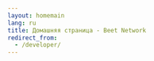 ```yaml
---
layout: homemain
lang: ru
title: Домашняя страница - Beet Network
redirect_from:
  - /developer/
---
```

